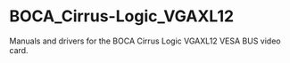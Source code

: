 # BOCA_Cirrus-Logic_VGAXL12
Manuals and drivers for the BOCA Cirrus Logic VGAXL12 VESA BUS video card.
